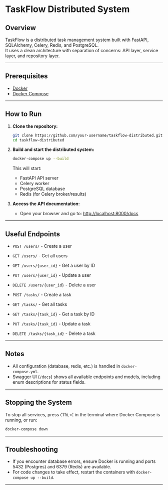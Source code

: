 # TaskFlow Distributed System

## Overview

TaskFlow is a distributed task management system built with FastAPI, SQLAlchemy, Celery, Redis, and PostgreSQL.  
It uses a clean architecture with separation of concerns: API layer, service layer, and repository layer.

---

## Prerequisites

- [Docker](https://www.docker.com/products/docker-desktop)
- [Docker Compose](https://docs.docker.com/compose/)

---

## How to Run

1. **Clone the repository:**
   ```sh
   git clone https://github.com/your-username/taskflow-distributed.git
   cd taskflow-distributed
   ```

2. **Build and start the distributed system:**
   ```sh
   docker-compose up --build
   ```

   This will start:
   - FastAPI API server
   - Celery worker
   - PostgreSQL database
   - Redis (for Celery broker/results)

3. **Access the API documentation:**
   - Open your browser and go to: [http://localhost:8000/docs](http://localhost:8000/docs)

---

## Useful Endpoints

- `POST /users/` - Create a user
- `GET /users/` - Get all users
- `GET /users/{user_id}` - Get a user by ID
- `PUT /users/{user_id}` - Update a user
- `DELETE /users/{user_id}` - Delete a user

- `POST /tasks/` - Create a task
- `GET /tasks/` - Get all tasks
- `GET /tasks/{task_id}` - Get a task by ID
- `PUT /tasks/{task_id}` - Update a task
- `DELETE /tasks/{task_id}` - Delete a task

---

## Notes

- All configuration (database, redis, etc.) is handled in `docker-compose.yml`.
- Swagger UI (`/docs`) shows all available endpoints and models, including enum descriptions for status fields.

---

## Stopping the System

To stop all services, press `CTRL+C` in the terminal where Docker Compose is running, or run:
```sh
docker-compose down
```

---

## Troubleshooting

- If you encounter database errors, ensure Docker is running and ports 5432 (Postgres) and 6379 (Redis) are available.
- For code changes to take effect, restart the containers with `docker-compose up --build`.

---